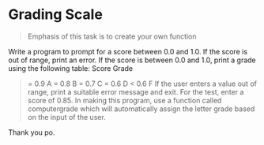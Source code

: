 # Grading Scale

> Emphasis of this task is to create your own function

Write a program to prompt for a score between 0.0 and 1.0. If the score is out of range, print an error. If the score is between 0.0 and 1.0, print a grade using the following table:
Score Grade
>= 0.9 A
>= 0.8 B
>= 0.7 C
>= 0.6 D
< 0.6 F
If the user enters a value out of range, print a suitable error message and exit. For the test, enter a score of 0.85.
In making this program, use a function called computergrade which will automatically assign the letter grade based on the input of the user.

Thank you po.
